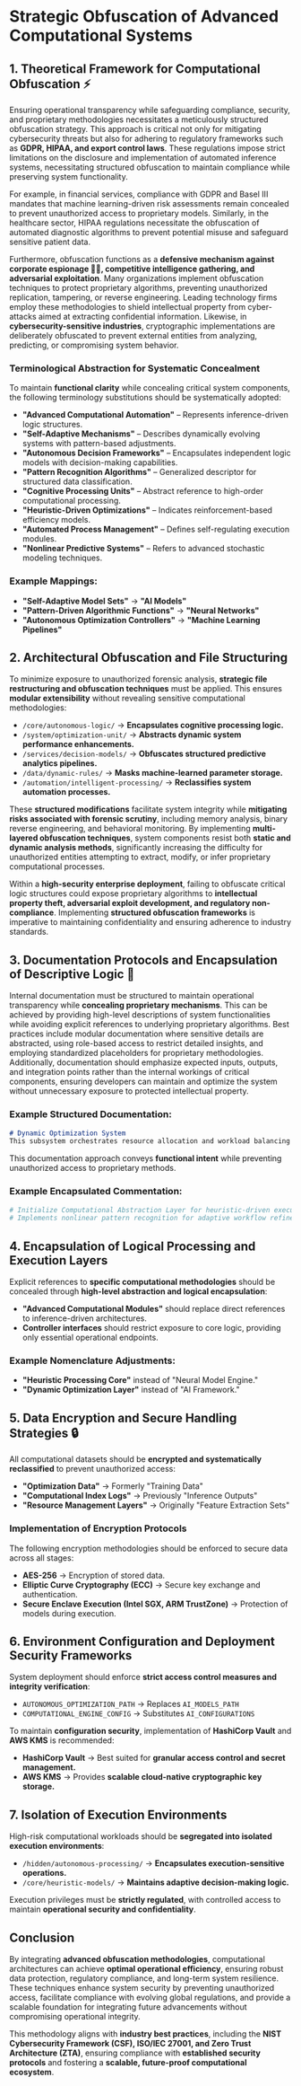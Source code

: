 # **Strategic Obfuscation of Advanced Computational Systems**

## **1. Theoretical Framework for Computational Obfuscation** ⚡

Ensuring operational transparency while safeguarding compliance, security, and proprietary methodologies necessitates a meticulously structured obfuscation strategy. This approach is critical not only for mitigating cybersecurity threats but also for adhering to regulatory frameworks such as **GDPR, HIPAA, and export control laws**. These regulations impose strict limitations on the disclosure and implementation of automated inference systems, necessitating structured obfuscation to maintain compliance while preserving system functionality.

For example, in financial services, compliance with GDPR and Basel III mandates that machine learning-driven risk assessments remain concealed to prevent unauthorized access to proprietary models. Similarly, in the healthcare sector, HIPAA regulations necessitate the obfuscation of automated diagnostic algorithms to prevent potential misuse and safeguard sensitive patient data.

Furthermore, obfuscation functions as a **defensive mechanism against corporate espionage 🕵️‍♂️, competitive intelligence gathering, and adversarial exploitation**. Many organizations implement obfuscation techniques to protect proprietary algorithms, preventing unauthorized replication, tampering, or reverse engineering. Leading technology firms employ these methodologies to shield intellectual property from cyber-attacks aimed at extracting confidential information. Likewise, in **cybersecurity-sensitive industries**, cryptographic implementations are deliberately obfuscated to prevent external entities from analyzing, predicting, or compromising system behavior.

### **Terminological Abstraction for Systematic Concealment**

To maintain **functional clarity** while concealing critical system components, the following terminology substitutions should be systematically adopted:

- **"Advanced Computational Automation"** – Represents inference-driven logic structures.
- **"Self-Adaptive Mechanisms"** – Describes dynamically evolving systems with pattern-based adjustments.
- **"Autonomous Decision Frameworks"** – Encapsulates independent logic models with decision-making capabilities.
- **"Pattern Recognition Algorithms"** – Generalized descriptor for structured data classification.
- **"Cognitive Processing Units"** – Abstract reference to high-order computational processing.
- **"Heuristic-Driven Optimizations"** – Indicates reinforcement-based efficiency models.
- **"Automated Process Management"** – Defines self-regulating execution modules.
- **"Nonlinear Predictive Systems"** – Refers to advanced stochastic modeling techniques.

### **Example Mappings:**

- **"Self-Adaptive Model Sets"** → **"AI Models"**
- **"Pattern-Driven Algorithmic Functions"** → **"Neural Networks"**
- **"Autonomous Optimization Controllers"** → **"Machine Learning Pipelines"**

## **2. Architectural Obfuscation and File Structuring**

To minimize exposure to unauthorized forensic analysis, **strategic file restructuring and obfuscation techniques** must be applied. This ensures **modular extensibility** without revealing sensitive computational methodologies:

- `/core/autonomous-logic/` → **Encapsulates cognitive processing logic.**
- `/system/optimization-unit/` → **Abstracts dynamic system performance enhancements.**
- `/services/decision-models/` → **Obfuscates structured predictive analytics pipelines.**
- `/data/dynamic-rules/` → **Masks machine-learned parameter storage.**
- `/automation/intelligent-processing/` → **Reclassifies system automation processes.**

These **structured modifications** facilitate system integrity while **mitigating risks associated with forensic scrutiny**, including memory analysis, binary reverse engineering, and behavioral monitoring. By implementing **multi-layered obfuscation techniques**, system components resist both **static and dynamic analysis methods**, significantly increasing the difficulty for unauthorized entities attempting to extract, modify, or infer proprietary computational processes.

Within a **high-security enterprise deployment**, failing to obfuscate critical logic structures could expose proprietary algorithms to **intellectual property theft, adversarial exploit development, and regulatory non-compliance**. Implementing **structured obfuscation frameworks** is imperative to maintaining confidentiality and ensuring adherence to industry standards.

## **3. Documentation Protocols and Encapsulation of Descriptive Logic** 📝

Internal documentation must be structured to maintain operational transparency while **concealing proprietary mechanisms**. This can be achieved by providing high-level descriptions of system functionalities while avoiding explicit references to underlying proprietary algorithms. Best practices include modular documentation where sensitive details are abstracted, using role-based access to restrict detailed insights, and employing standardized placeholders for proprietary methodologies. Additionally, documentation should emphasize expected inputs, outputs, and integration points rather than the internal workings of critical components, ensuring developers can maintain and optimize the system without unnecessary exposure to protected intellectual property.

### **Example Structured Documentation:**

```markdown
# Dynamic Optimization System
This subsystem orchestrates resource allocation and workload balancing using self-adaptive methodologies. It dynamically adjusts system parameters in response to environmental fluctuations, ensuring continuous performance optimization without manual intervention.
```

This documentation approach conveys **functional intent** while preventing unauthorized access to proprietary methods.

### **Example Encapsulated Commentation:**

```python
# Initialize Computational Abstraction Layer for heuristic-driven execution
# Implements nonlinear pattern recognition for adaptive workflow refinement
```

## **4. Encapsulation of Logical Processing and Execution Layers**

Explicit references to **specific computational methodologies** should be concealed through **high-level abstraction and logical encapsulation**:

- **"Advanced Computational Modules"** should replace direct references to inference-driven architectures.
- **Controller interfaces** should restrict exposure to core logic, providing only essential operational endpoints.

### **Example Nomenclature Adjustments:**

- **"Heuristic Processing Core"** instead of "Neural Model Engine."
- **"Dynamic Optimization Layer"** instead of "AI Framework."

## **5. Data Encryption and Secure Handling Strategies** 🔒

All computational datasets should be **encrypted and systematically reclassified** to prevent unauthorized access:

- **"Optimization Data"** → Formerly "Training Data"
- **"Computational Index Logs"** → Previously "Inference Outputs"
- **"Resource Management Layers"** → Originally "Feature Extraction Sets"

### **Implementation of Encryption Protocols**

The following encryption methodologies should be enforced to secure data across all stages:

- **AES-256** → Encryption of stored data.
- **Elliptic Curve Cryptography (ECC)** → Secure key exchange and authentication.
- **Secure Enclave Execution (Intel SGX, ARM TrustZone)** → Protection of models during execution.

## **6. Environment Configuration and Deployment Security Frameworks**

System deployment should enforce **strict access control measures and integrity verification**:

- `AUTONOMOUS_OPTIMIZATION_PATH` → Replaces `AI_MODELS_PATH`
- `COMPUTATIONAL_ENGINE_CONFIG` → Substitutes `AI_CONFIGURATIONS`

To maintain **configuration security**, implementation of **HashiCorp Vault** and **AWS KMS** is recommended:

- **HashiCorp Vault** → Best suited for **granular access control and secret management.**
- **AWS KMS** → Provides **scalable cloud-native cryptographic key storage.**

## **7. Isolation of Execution Environments**

High-risk computational workloads should be **segregated into isolated execution environments**:

- `/hidden/autonomous-processing/` → **Encapsulates execution-sensitive operations.**
- `/core/heuristic-models/` → **Maintains adaptive decision-making logic.**

Execution privileges must be **strictly regulated**, with controlled access to maintain **operational security and confidentiality**.

## **Conclusion**

By integrating **advanced obfuscation methodologies**, computational architectures can achieve **optimal operational efficiency**, ensuring robust data protection, regulatory compliance, and long-term system resilience. These techniques enhance system security by preventing unauthorized access, facilitate compliance with evolving global regulations, and provide a scalable foundation for integrating future advancements without compromising operational integrity.

This methodology aligns with **industry best practices**, including the **NIST Cybersecurity Framework (CSF), ISO/IEC 27001, and Zero Trust Architecture (ZTA)**, ensuring compliance with **established security protocols** and fostering a **scalable, future-proof computational ecosystem**.


